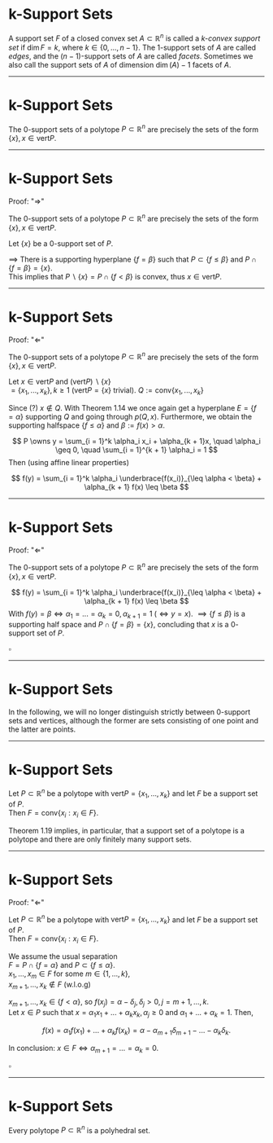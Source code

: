 # k-Support Sets

<Definition label="1.10">

A support set $F$ of a closed convex set $A \subset \mathbb{R}^n$ is called a *$k$-convex support set* if $\dim F = k$, where $k \in \{0, ..., n - 1\}$.
The $1$-support sets of $A$ are called *edges*, and the $(n - 1)$-support sets of $A$ are called *facets*.
Sometimes we also call the support sets of $A$ of dimension $\dim(A) - 1$ facets of $A$.

</Definition>

---

# k-Support Sets

<Theorem label="1.18">

The $0$-support sets of a polytope $P \subset \mathbb{R}^n$ are precisely the sets of the form $\{x\}, x \in \text{vert} P$.

</Theorem>

---

# k-Support Sets
Proof: "$\Rightarrow$"

<div class="w-58% place-self-end -mt-24 -mr-6">
<Theorem label="1.18">

The $0$-support sets of a polytope $P \subset \mathbb{R}^n$ are precisely the sets of the form $\{x\}, x \in \text{vert} P$.

</Theorem>
</div>

<div class="-mt-10">

Let $\{x\}$ be a $0$-support set of $P$.

$\implies$ There is a supporting hyperplane $\{f = \beta\}$ such that $P \subset \{f \leq \beta\}$ and $P \cap \{f = \beta\} = \{x\}$. \
This implies that $P \backslash \{x\} = P \cap \{f < \beta\}$ is convex, thus $x \in \text{vert} P$.

</div>

---

# k-Support Sets
Proof: "$\Leftarrow$"

<div class="w-58% place-self-end -mt-24 -mr-6">
<Theorem label="1.18">

The $0$-support sets of a polytope $P \subset \mathbb{R}^n$ are precisely the sets of the form $\{x\}, x \in \text{vert} P$.

</Theorem>
</div>

<div class="-mt-10">

Let $x \in \text{vert}P$ and $(\text{vert}P) \backslash \{x\}$ \
$= \{x_1, ..., x_k\}, k \geq 1$ ($\text{vert}P = \{x\}$ trivial).
$Q := \text{conv}\{x_1, ..., x_k\}$

Since (?) $x \notin Q$.
With Theorem 1.14 we once again get a hyperplane $E = \{f = \alpha\}$ supporting $Q$ and going through $p(Q, x)$.
Furthermore, we obtain the supporting halfspace $\{f \leq \alpha\}$ and $\beta := f(x) > \alpha$.

$$
P \owns y = \sum_{i = 1}^k \alpha_i x_i + \alpha_{k + 1}x, \quad \alpha_i \geq 0, \quad \sum_{i = 1}^{k + 1} \alpha_i = 1
$$
Then (using affine linear properties)

$$
f(y) = \sum_{i = 1}^k \alpha_i \underbrace{f(x_i)}_{\leq \alpha < \beta} + \alpha_{k + 1} f(x) \leq \beta
$$

</div>

---

# k-Support Sets
Proof: "$\Leftarrow$"

<div class="w-58% place-self-end -mt-24 -mr-6">
<Theorem label="1.18">

The $0$-support sets of a polytope $P \subset \mathbb{R}^n$ are precisely the sets of the form $\{x\}, x \in \text{vert} P$.

</Theorem>
</div>

<div class="mt-4">

$$
f(y) = \sum_{i = 1}^k \alpha_i \underbrace{f(x_i)}_{\leq \alpha < \beta} + \alpha_{k + 1} f(x) \leq \beta
$$
With $f(y) = \beta \iff \alpha_1 = ... = \alpha_k = 0, \alpha_{k + 1} = 1 \; (\iff y = x)$.
$\implies \{f \leq \beta\}$ is a supporting half space and $P \cap \{f = \beta \} = \{x\}$,
concluding that $x$ is a $0$-support set of $P$.
</div>

<div class="self-end mt-13 m-6">

$\square$
</div>

---

# k-Support Sets

<Remark label="1.22">

In the following, we will no longer distinguish strictly between $0$-support sets and vertices, although the former are sets consisting of one point and the latter are points.

</Remark>

---

# k-Support Sets

<Theorem label="1.19">

Let $P \subset \mathbb{R}^n$ be a polytope with $\text{vert} P = \{x_1, ..., x_k\}$ and let $F$ be a support set of $P$. \
Then $F = \text{conv}\{x_i : x_i \in F\}$.

</Theorem>

<Remark label="1.23">

Theorem 1.19 implies, in particular, that a support set of a polytope is a polytope and there are only finitely many support sets.

</Remark>

---

# k-Support Sets
Proof: "$\Leftarrow$"

<div class="w-58% place-self-end -mt-24 -mr-6">
<Theorem label="1.19">

Let $P \subset \mathbb{R}^n$ be a polytope with $\text{vert} P = \{x_1, ..., x_k\}$ and let $F$ be a support set of $P$. \
Then $F = \text{conv}\{x_i : x_i \in F\}$.

</Theorem>
</div>

<div class="-mt-24">

We assume the usual separation \
$F = P \cap \{f = \alpha\}$ and $P \subset \{f \leq \alpha\}$. \
$x_1, ..., x_m \in F$ for some $m \in \{1, ..., k\}$, \
$x_{m + 1}, ..., x_k \notin F$ (w.l.o.g)

$x_{m + 1}, ..., x_k \in \{f < \alpha\}$, so $f(x_j) = \alpha - \delta_j, \delta_j > 0, j = m + 1, ..., k$. \
Let $x \in P$ such that $x = \alpha_1 x_1 + ... + \alpha_k x_k, \alpha_j \geq 0$ and $\alpha_1 + ... + \alpha_k = 1$. Then, 

$$
f(x) = \alpha_1 f(x_1) + ... + \alpha_k f(x_k) = \alpha - \alpha_{m + 1} \delta_{m + 1} - ... - \alpha_k \delta_k.
$$

In conclusion: $x \in F \iff \alpha_{m + 1} = ... = \alpha_k = 0$.

</div>

<div class="self-end mt-8 m-6">

$\square$
</div>


---

# k-Support Sets

<Theorem label="1.20">

Every polytope $P \subset \mathbb{R}^n$ is a polyhedral set.

</Theorem>
